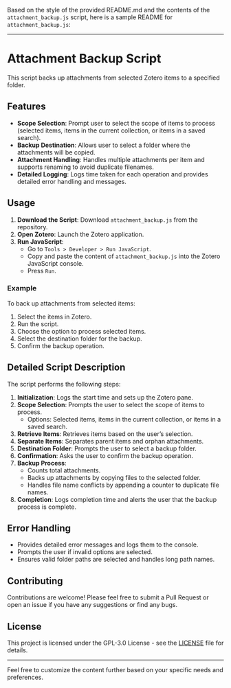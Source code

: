 Based on the style of the provided README.md and the contents of the `attachment_backup.js` script, here is a sample README for `attachment_backup.js`:

---

# Attachment Backup Script

This script backs up attachments from selected Zotero items to a specified folder.

## Features

- **Scope Selection**: Prompt user to select the scope of items to process (selected items, items in the current collection, or items in a saved search).
- **Backup Destination**: Allows user to select a folder where the attachments will be copied.
- **Attachment Handling**: Handles multiple attachments per item and supports renaming to avoid duplicate filenames.
- **Detailed Logging**: Logs time taken for each operation and provides detailed error handling and messages.

## Usage

1. **Download the Script**: Download `attachment_backup.js` from the repository.
2. **Open Zotero**: Launch the Zotero application.
3. **Run JavaScript**:
    - Go to `Tools > Developer > Run JavaScript`.
    - Copy and paste the content of `attachment_backup.js` into the Zotero JavaScript console.
    - Press `Run`.

### Example

To back up attachments from selected items:

1. Select the items in Zotero.
2. Run the script.
3. Choose the option to process selected items.
4. Select the destination folder for the backup.
5. Confirm the backup operation.

## Detailed Script Description

The script performs the following steps:

1. **Initialization**: Logs the start time and sets up the Zotero pane.
2. **Scope Selection**: Prompts the user to select the scope of items to process.
    - Options: Selected items, items in the current collection, or items in a saved search.
3. **Retrieve Items**: Retrieves items based on the user’s selection.
4. **Separate Items**: Separates parent items and orphan attachments.
5. **Destination Folder**: Prompts the user to select a backup folder.
6. **Confirmation**: Asks the user to confirm the backup operation.
7. **Backup Process**:
    - Counts total attachments.
    - Backs up attachments by copying files to the selected folder.
    - Handles file name conflicts by appending a counter to duplicate file names.
8. **Completion**: Logs completion time and alerts the user that the backup process is complete.

## Error Handling

- Provides detailed error messages and logs them to the console.
- Prompts the user if invalid options are selected.
- Ensures valid folder paths are selected and handles long path names.

## Contributing

Contributions are welcome! Please feel free to submit a Pull Request or open an issue if you have any suggestions or find any bugs.

## License

This project is licensed under the GPL-3.0 License - see the [LICENSE](LICENSE) file for details.

---

Feel free to customize the content further based on your specific needs and preferences.